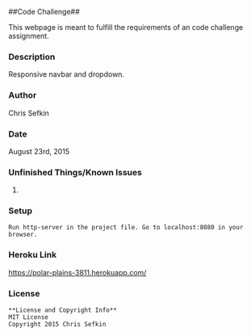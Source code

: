 ##Code Challenge##

This webpage is meant to fulfill the requirements of an code challenge assignment. 

### Description ###

Responsive navbar and dropdown.

### Author ###

Chris Sefkin

### Date ###

August 23rd, 2015

### Unfinished Things/Known Issues ###
1.  

### Setup ###
```
Run http-server in the project file. Go to localhost:8080 in your browser.

```

### Heroku Link ###

https://polar-plains-3811.herokuapp.com/

### License ###
```
**License and Copyright Info**
MIT License
Copyright 2015 Chris Sefkin
```
